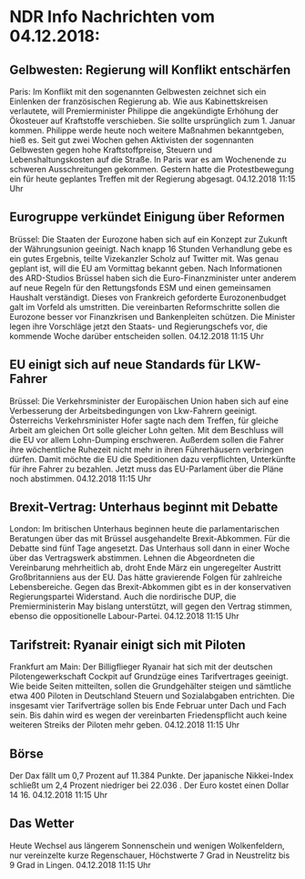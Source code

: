 # NDR Info Nachrichten vom 04.12.2018:


## Gelbwesten: Regierung will Konflikt entschärfen
Paris: Im Konflikt mit den sogenannten Gelbwesten zeichnet sich ein Einlenken der französischen Regierung ab. Wie aus Kabinettskreisen verlautete, will Premierminister Philippe die angekündigte Erhöhung der Ökosteuer auf Kraftstoffe verschieben. Sie sollte ursprünglich zum 1. Januar kommen. Philippe werde heute noch weitere Maßnahmen bekanntgeben, hieß es. Seit gut zwei Wochen gehen Aktivisten der sogennanten Gelbwesten gegen hohe Kraftstoffpreise, Steuern und Lebenshaltungskosten auf die Straße. In Paris war es am Wochenende zu schweren Ausschreitungen gekommen. Gestern hatte die Protestbewegung ein für heute geplantes Treffen mit der Regierung abgesagt. 04.12.2018 11:15 Uhr 

## Eurogruppe verkündet Einigung über Reformen
Brüssel: Die Staaten der Eurozone haben sich auf ein Konzept zur Zukunft der Währungsunion geeinigt. Nach knapp 16 Stunden Verhandlung gebe es ein gutes Ergebnis, teilte Vizekanzler Scholz auf Twitter mit. Was genau geplant ist, will die EU am Vormittag bekannt geben. Nach Informationen des ARD-Studios Brüssel haben sich die Euro-Finanzminister unter anderem auf neue Regeln für den Rettungsfonds ESM und einen gemeinsamen Haushalt verständigt. Dieses von Frankreich geforderte Eurozonenbudget galt im Vorfeld als umstritten. Die vereinbarten Reformschritte sollen die Eurozone besser vor Finanzkrisen und Bankenpleiten schützen. Die Minister legen ihre Vorschläge jetzt den Staats- und Regierungschefs vor, die kommende Woche darüber entscheiden sollen. 04.12.2018 11:15 Uhr 

## EU einigt sich auf neue Standards für LKW-Fahrer
Brüssel: Die Verkehrsminister der Europäischen Union haben sich auf eine Verbesserung der Arbeitsbedingungen von Lkw-Fahrern geeinigt. Österreichs Verkehrsminister Hofer sagte nach dem Treffen, für gleiche Arbeit am gleichen Ort solle gleicher Lohn gelten. Mit dem Beschluss will die EU vor allem Lohn-Dumping erschweren. Außerdem sollen die Fahrer ihre wöchentliche Ruhezeit nicht mehr in ihren Führerhäusern verbringen dürfen. Damit möchte die EU die Speditionen dazu verpflichten, Unterkünfte für ihre Fahrer zu bezahlen. Jetzt muss das EU-Parlament über die Pläne noch abstimmen. 04.12.2018 11:15 Uhr 

## Brexit-Vertrag: Unterhaus beginnt mit Debatte
London: Im britischen Unterhaus beginnen heute die parlamentarischen Beratungen über das mit Brüssel ausgehandelte Brexit-Abkommen. Für die Debatte sind fünf Tage angesetzt. Das Unterhaus soll dann in einer Woche über das Vertragswerk abstimmen. Lehnen die Abgeordneten die Vereinbarung mehrheitlich ab, droht Ende März ein ungeregelter Austritt Großbritanniens aus der EU. Das hätte gravierende Folgen für zahlreiche Lebensbereiche. Gegen das Brexit-Abkommen gibt es in der konservativen Regierungspartei Widerstand. Auch die nordirische DUP, die Premierministerin May bislang unterstützt, will gegen den Vertrag stimmen, ebenso die oppositionelle Labour-Partei. 04.12.2018 11:15 Uhr 

## Tarifstreit: Ryanair einigt sich mit Piloten
Frankfurt am Main: Der Billigflieger Ryanair hat sich mit der deutschen Pilotengewerkschaft Cockpit auf  Grundzüge eines Tarifvertrages geeinigt. Wie beide Seiten mitteilten, sollen die Grundgehälter steigen und sämtliche etwa 400 Piloten in Deutschland Steuern und Sozialabgaben entrichten. Die insgesamt vier Tarifverträge sollen bis Ende Februar unter Dach und Fach sein. Bis dahin wird es wegen der vereinbarten Friedenspflicht auch keine weiteren Streiks der Piloten mehr geben. 04.12.2018 11:15 Uhr 

## Börse
Der Dax fällt um 0,7 Prozent auf 11.384 Punkte. Der japanische Nikkei-Index schließt um  2,4  Prozent niedriger bei  22.036 . Der Euro kostet einen Dollar 14 16. 04.12.2018 11:15 Uhr 

## Das Wetter
Heute Wechsel aus längerem Sonnenschein und wenigen Wolkenfeldern, nur vereinzelte kurze Regenschauer, Höchstwerte 7 Grad in Neustrelitz bis 9 Grad in Lingen. 04.12.2018 11:15 Uhr 
